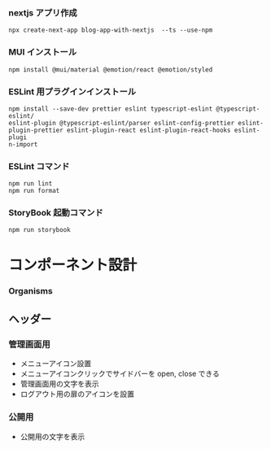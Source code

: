 ### nextjs アプリ作成

```
npx create-next-app blog-app-with-nextjs  --ts --use-npm
```

### MUI インストール

```
npm install @mui/material @emotion/react @emotion/styled
```

### ESLint 用プラグインインストール

```
npm install --save-dev prettier eslint typescript-eslint @typescript-eslint/
eslint-plugin @typescript-eslint/parser eslint-config-prettier eslint-plugin-prettier eslint-plugin-react eslint-plugin-react-hooks eslint-plugi
n-import
```

### ESLint コマンド

```
npm run lint
npm run format
```

### StoryBook 起動コマンド

```
npm run storybook
```

# コンポーネント設計

### Organisms

## ヘッダー

### 管理画面用

- メニューアイコン設置
- メニューアイコンクリックでサイドバーを open, close できる
- 管理画面用の文字を表示
- ログアウト用の扉のアイコンを設置

### 公開用

- 公開用の文字を表示
